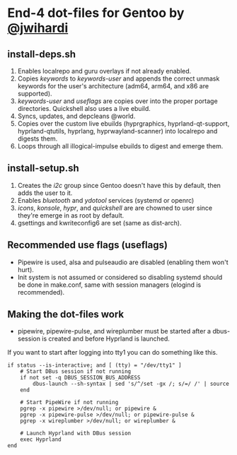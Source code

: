 # End-4 dot-files for Gentoo by [@jwihardi](https://github.com/jwihardi)


## install-deps.sh
1. Enables localrepo and guru overlays if not already enabled.
2. Copies _keywords_ to _keywords-user_ and appends the correct unmask keywords for the user's architecture (adm64, arm64, and x86 are supported).
3. _keywords-user_ and _useflags_ are copies over into the proper portage directories. Quickshell also uses a live ebuild.
4. Syncs, updates, and depcleans @world.
5. Copies over the custom live ebuilds (hyprgraphics, hyprland-qt-support, hyprland-qtutils, hyprlang, hyprwayland-scanner) into localrepo and digests them.
6. Loops through all illogical-impulse ebuilds to digest and emerge them.

## install-setup.sh
1. Creates the _i2c_ group since Gentoo doesn't have this by default, then adds the user to it.
2. Enables _bluetooth_ and _ydotool_ services (systemd or openrc)
3. _icons_, _konsole_, _hypr_, and _quickshell_ are are chowned to user since they're emerge in as root by default.
4. gsettings and kwriteconfig6 are set (same as dist-arch).

## Recommended use flags (useflags)
- Pipewire is used, alsa and pulseaudio are disabled (enabling them won't hurt).
- Init system is not assumed or considered so disabling systemd should be done in make.conf, same with session managers (elogind is recommended).

## Making the dot-files work
- pipewire, pipewire-pulse, and wireplumber must be started after a dbus-session is created and before Hyprland is launched.

If you want to start after logging into tty1 you can do something like this.
```fish
if status --is-interactive; and [ (tty) = "/dev/tty1" ]
    # Start DBus session if not running
    if not set -q DBUS_SESSION_BUS_ADDRESS
        dbus-launch --sh-syntax | sed 's/^/set -gx /; s/=/ /' | source
    end

    # Start PipeWire if not running
    pgrep -x pipewire >/dev/null; or pipewire &
    pgrep -x pipewire-pulse >/dev/null; or pipewire-pulse &
    pgrep -x wireplumber >/dev/null; or wireplumber &

    # Launch Hyprland with DBus session
    exec Hyprland
end
```
